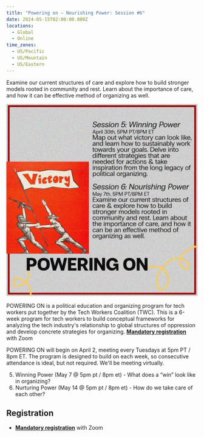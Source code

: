```yaml
---
title: "Powering on – Nourishing Power: Session #6"
date: 2024-05-15T02:00:00.000Z
locations:
  - Global
  - Online
time_zones:
  - US/Pacific
  - US/Mountain
  - US/Eastern
---
```

Examine our current structures of care and explore how to build stronger models rooted in community and rest. Learn about the importance of care, and how it can be effective method of organizing as well. 

![Session #5 Wielding Power](/assets/img/powering_on_5_6.jpeg)

POWERING ON is a political education and organizing program for tech workers put together by the Tech Workers Coalition (TWC). This is a 6-week program for tech workers to build conceptual frameworks for analyzing the tech industry's relationship to global structures of oppression and develop concrete strategies for organizing. **[Mandatory registration](https://us02web.zoom.us/meeting/register/tZAud-qupjorHNK-M40LT5iBNwPPs_hjPkXF)** with Zoom

POWERING ON will begin on April 2, meeting every Tuesdays at 5pm PT / 8pm ET. The program is designed to build on each week, so consecutive attendance is ideal, but not required. We'll be meeting virtually.

5. Winning Power (May 7 @ 5pm pt / 8pm et) - What does a “win” look like in organizing?    
6. Nurturing Power (May 14 @ 5pm pt / 8pm et) - How do we take care of each other?

## Registration

* **[Mandatory registration](https://us02web.zoom.us/meeting/register/tZAud-qupjorHNK-M40LT5iBNwPPs_hjPkXF)** with Zoom
